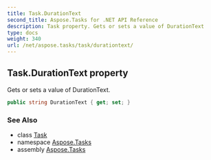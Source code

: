 ```yaml
---
title: Task.DurationText
second_title: Aspose.Tasks for .NET API Reference
description: Task property. Gets or sets a value of DurationText
type: docs
weight: 340
url: /net/aspose.tasks/task/durationtext/
---
```

## Task.DurationText property

Gets or sets a value of DurationText.

```csharp
public string DurationText { get; set; }
```

### See Also

* class [Task](../)
* namespace [Aspose.Tasks](../../task/)
* assembly [Aspose.Tasks](../../../)


